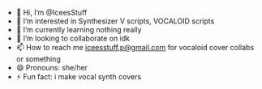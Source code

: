 - 👋 Hi, I’m @IceesStuff
- 👀 I’m interested in Synthesizer V scripts, VOCALOID scripts
- 🌱 I’m currently learning nothing really
- 💞️ I’m looking to collaborate on idk
- 📫 How to reach me iceesstuff.p@gmail.com for vocaloid cover collabs or something
- 😄 Pronouns: she/her
- ⚡ Fun fact: i make vocal synth covers

<!---
IceesStuff/IceesStuff is a ✨ special ✨ repository because its `README.md` (this file) appears on your GitHub profile.
You can click the Preview link to take a look at your changes.
--->
